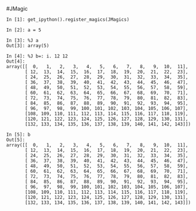 #JMagic

    In [1]: get_ipython().register_magics(JMagics)

    In [2]: a = 5

    In [3]: %J a
    Out[3]: array(5)

    In [4]: %J b=: i. 12 12
    Out[4]:
    array([[  0,   1,   2,   3,   4,   5,   6,   7,   8,   9,  10,  11],
           [ 12,  13,  14,  15,  16,  17,  18,  19,  20,  21,  22,  23],
           [ 24,  25,  26,  27,  28,  29,  30,  31,  32,  33,  34,  35],
           [ 36,  37,  38,  39,  40,  41,  42,  43,  44,  45,  46,  47],
           [ 48,  49,  50,  51,  52,  53,  54,  55,  56,  57,  58,  59],
           [ 60,  61,  62,  63,  64,  65,  66,  67,  68,  69,  70,  71],
           [ 72,  73,  74,  75,  76,  77,  78,  79,  80,  81,  82,  83],
           [ 84,  85,  86,  87,  88,  89,  90,  91,  92,  93,  94,  95],
           [ 96,  97,  98,  99, 100, 101, 102, 103, 104, 105, 106, 107],
           [108, 109, 110, 111, 112, 113, 114, 115, 116, 117, 118, 119],
           [120, 121, 122, 123, 124, 125, 126, 127, 128, 129, 130, 131],
           [132, 133, 134, 135, 136, 137, 138, 139, 140, 141, 142, 143]])

    In [5]: b
    Out[5]:
    array([[  0,   1,   2,   3,   4,   5,   6,   7,   8,   9,  10,  11],
           [ 12,  13,  14,  15,  16,  17,  18,  19,  20,  21,  22,  23],
           [ 24,  25,  26,  27,  28,  29,  30,  31,  32,  33,  34,  35],
           [ 36,  37,  38,  39,  40,  41,  42,  43,  44,  45,  46,  47],
           [ 48,  49,  50,  51,  52,  53,  54,  55,  56,  57,  58,  59],
           [ 60,  61,  62,  63,  64,  65,  66,  67,  68,  69,  70,  71],
           [ 72,  73,  74,  75,  76,  77,  78,  79,  80,  81,  82,  83],
           [ 84,  85,  86,  87,  88,  89,  90,  91,  92,  93,  94,  95],
           [ 96,  97,  98,  99, 100, 101, 102, 103, 104, 105, 106, 107],
           [108, 109, 110, 111, 112, 113, 114, 115, 116, 117, 118, 119],
           [120, 121, 122, 123, 124, 125, 126, 127, 128, 129, 130, 131],
           [132, 133, 134, 135, 136, 137, 138, 139, 140, 141, 142, 143]])
